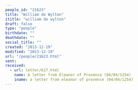 ```yaml
---
people_id: "21623"
title: "William de Wylton"
ititle: "william de wylton"
draft: false
type: "people"
birthdate: ""
deathdate: ""
social_title: ""
created: "2013-12-19"
modified: "2013-12-19"
url: "/people/21623.html"
sent:
received:
  - url: letter/617.html
    name: A letter from Eleanor of Provence (04/04/1254)
    iname: a letter from eleanor of provence (04/04/1254)
---
```


